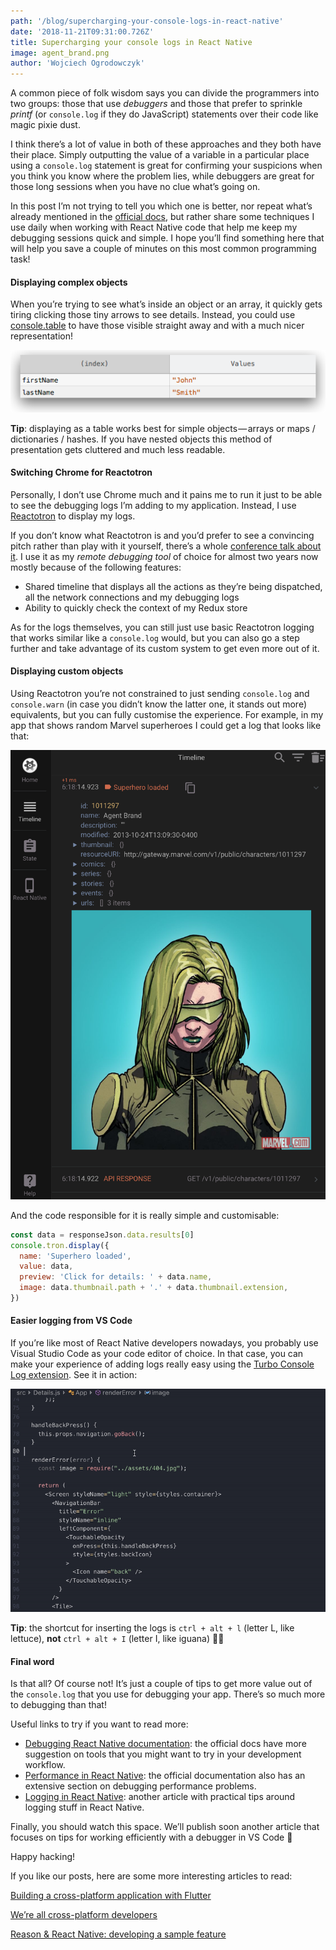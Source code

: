 ```yaml
---
path: '/blog/supercharging-your-console-logs-in-react-native'
date: '2018-11-21T09:31:00.726Z'
title: Supercharging your console logs in React Native
image: agent_brand.png
author: 'Wojciech Ogrodowczyk'
---
```


A common piece of folk wisdom says you can divide the programmers into two groups: those that use _debuggers_ and those that prefer to sprinkle _printf_ (or `console.log` if they do JavaScript) statements over their code like magic pixie dust.

I think there’s a lot of value in both of these approaches and they both have their place. Simply outputting the value of a variable in a particular place using a `console.log` statement is great for confirming your suspicions when you think you know where the problem lies, while debuggers are great for those long sessions when you have no clue what’s going on.

In this post I’m not trying to tell you which one is better, nor repeat what’s already mentioned in the [official docs](https://facebook.github.io/react-native/docs/debugging), but rather share some techniques I use daily when working with React Native code that help me keep my debugging sessions quick and simple. I hope you’ll find something here that will help you save a couple of minutes on this most common programming task!

#### Displaying complex objects

When you’re trying to see what’s inside an object or an array, it quickly gets tiring clicking those tiny arrows to see details. Instead, you could use [console.table](https://developer.mozilla.org/en-US/docs/Web/API/Console/table) to have those visible straight away and with a much nicer representation!

![Source: MDN](1.png)

**Tip**: displaying as a table works best for simple objects — arrays or maps / dictionaries / hashes. If you have nested objects this method of presentation gets cluttered and much less readable.

#### Switching Chrome for Reactotron

Personally, I don’t use Chrome much and it pains me to run it just to be able to see the debugging logs I’m adding to my application. Instead, I use [Reactotron](https://github.com/infinitered/reactotron) to display my logs.

If you don’t know what Reactotron is and you’d prefer to see a convincing pitch rather than play with it yourself, there’s a whole [conference talk about it](https://www.youtube.com/watch?v=UiPo9A9k7xc). I use it as my _remote debugging tool_ of choice for almost two years now mostly because of the following features:

- Shared timeline that displays all the actions as they’re being dispatched, all the network connections and my debugging logs
- Ability to quickly check the context of my Redux store

As for the logs themselves, you can still just use basic Reactotron logging that works similar like a `console.log` would, but you can also go a step further and take advantage of its custom system to get even more out of it.

#### Displaying custom objects

Using Reactotron you’re not constrained to just sending `console.log` and `console.warn` (in case you didn’t know the latter one, it stands out more) equivalents, but you can fully customise the experience. For example, in my app that shows random Marvel superheroes I could get a log that looks like that:

![Agent Brand, for any brand emergency.](agent_brand.png)

And the code responsible for it is really simple and customisable:

```javascript {numberLines: true}
const data = responseJson.data.results[0]
console.tron.display({
  name: 'Superhero loaded',
  value: data,
  preview: 'Click for details: ' + data.name,
  image: data.thumbnail.path + '.' + data.thumbnail.extension,
})
```

#### Easier logging from VS Code

If you’re like most of React Native developers nowadays, you probably use Visual Studio Code as your code editor of choice. In that case, you can make your experience of adding logs really easy using the [Turbo Console Log extension](https://marketplace.visualstudio.com/items?itemName=ChakrounAnas.turbo-console-log). See it in action:

<div class="gif-container">
<img src="3.gif" width="600px"/>
</div>

**Tip**: the shortcut for inserting the logs is `ctrl + alt + l` (letter L, like lettuce), **not** `ctrl + alt + I` (letter I, like iguana) 🤦‍♂️

#### Final word

Is that all? Of course not! It’s just a couple of tips to get more value out of the `console.log` that you use for debugging your app. There’s so much more to debugging than that!

Useful links to try if you want to read more:

- [Debugging React Native documentation](https://facebook.github.io/react-native/docs/debugging): the official docs have more suggestion on tools that you might want to try in your development workflow.
- [Performance in React Native](https://facebook.github.io/react-native/docs/performance): the official documentation also has an extensive section on debugging performance problems.
- [Logging in React Native](/blog/logging-in-react-native): another article with practical tips around logging stuff in React Native.

Finally, you should watch this space. We’ll publish soon another article that focuses on tips for working efficiently with a debugger in VS Code 💪

Happy hacking!

If you like our posts, here are some more interesting articles to read:

[Building a cross-platform application with Flutter](https://brainsandbeards.com/blog/building-a-cross-platform-application-with-flutter)

[We’re all cross-platform developers](https://brainsandbeards.com/blog/were-all-cross-platform-developers)

[Reason & React Native: developing a sample feature](https://brainsandbeards.com/blog/reason-react-native-developing-a-sample-feature)